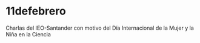 # 11defebrero
Charlas del IEO-Santander con motivo del Día Internacional de la Mujer y la Niña en la Ciencia
